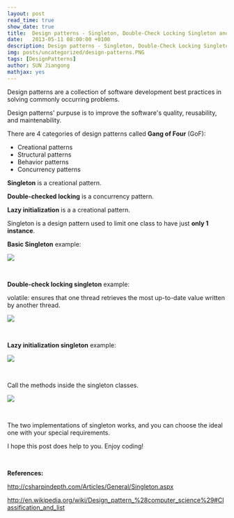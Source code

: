 ```yaml
---
layout: post
read_time: true
show_date: true
title:  Design patterns - Singleton, Double-Check Locking Singleton and Lazy initialization
date:   2013-05-11 08:00:00 +0100
description: Design patterns - Singleton, Double-Check Locking Singleton and Lazy initialization
img: posts/uncategorized/design-patterns.PNG
tags: [DesignPatterns]
author: SUN Jiangong
mathjax: yes
---
```


Design patterns are a collection of software development best practices in solving commonly occurring problems.

Design patterns' purpuse is to improve the software's quality, reusability, and maintenability.

<!--more-->

There are 4 categories of design patterns called **Gang of Four** (GoF):

- Creational patterns
- Structural patterns
- Behavior patterns
- Concurrency patterns


**Singleton** is a creational pattern. 

**Double-checked locking** is a concurrency pattern.

**Lazy initialization** is a a creational pattern.


Singleton is a design pattern used to limit one class to have just **only 1 instance**.



**Basic Singleton** example:


![](./../../../assets/img/posts/2013-05-11-Singleton/basic_singleton.png)


<br/>

**Double-check locking singleton** example:

volatile: ensures that one thread retrieves the most up-to-date value written by another thread.

![](./../../../assets/img/posts/2013-05-11-Singleton/double_check_locking_singleton.png)


<br/>

**Lazy initialization singleton** example:


![](./../../../assets/img/posts/2013-05-11-Singleton/lazy_initialization_singleton.png)


<br/>

Call the methods inside the singleton classes.

![](./../../../assets/img/posts/2013-05-11-Singleton/call.png)

<br/>

The two implementations of singleton works, and you can choose the ideal one with your special requirements. 


I hope this post does help to you. Enjoy coding!

<br/>

**References:**

http://csharpindepth.com/Articles/General/Singleton.aspx

http://en.wikipedia.org/wiki/Design_pattern_%28computer_science%29#Classification_and_list

